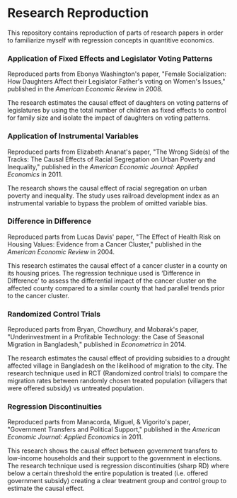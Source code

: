 # Research Reproduction

This repository contains reproduction of parts of research papers in order to familiarize myself
with regression concepts in quantitive economics.

### Application of Fixed Effects and Legislator Voting Patterns

Reproduced parts from Ebonya Washington's paper, "Female Socialization: How Daughters Affect their
Legislator Father's voting on Women's Issues," published in the *American Economic Review* in 2008.

The research estimates the causal effect of daughters on voting patterns of legislatures by using
the total number of children as fixed effects to control for family size and isolate the impact of
daughters on voting patterns.

### Application of Instrumental Variables

Reproduced parts from Elizabeth Ananat's paper, "The Wrong Side(s) of the Tracks: The Causal
Effects of Racial Segregation on Urban Poverty and Inequality," published in the *American
Economic Journal: Applied Economics* in 2011.

The research shows the causal effect of racial segregation on urban poverty and inequality. The
study uses railroad development index as an instrumental variable to bypass the problem of omitted
variable bias.

### Difference in Difference

Reproduced parts from Lucas Davis' paper, "The Effect of Health Risk on Housing Values: Evidence
from a Cancer Cluster," published in the *American Economic Review* in 2004.

This research estimates the causal effect of a cancer cluster in a county on its housing prices.
The regression technique used is ‘Difference in Difference’ to assess the differential impact of
the cancer cluster on the affected county compared to a similar county that had parallel trends
prior to the cancer cluster.

### Randomized Control Trials

Reproduced parts from Bryan, Chowdhury, and Mobarak's paper, "Underinvestment in a Profitable
Technology: the Case of Seasonal Migration in Bangladesh," published in *Econometrica* in 2014.

The research estimates the causal effect of providing subsidies to a drought affected village in
Bangladesh on the likelihood of migration to the city. The research technique used in RCT
(Randomized control trials) to compare the migration rates between randomly chosen treated
population (villagers that were offered subsidy) vs untreated population.

### Regression Discontinuities

Reproduced parts from Manacorda, Miguel, & Vigorito's paper, "Government Transfers and Political
Support," published in the *American Economic Journal: Applied Economics* in 2011.

This research shows the causal effect between government transfers to low-income households and
their support to the government in elections. The research technique used is regression
discontinuities (sharp RD) where below a certain threshold the entire population is treated
(i.e. offered government subsidy) creating a clear treatment group and control group to estimate
the causal effect.
